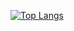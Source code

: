[![Top Langs](https://github-readme-stats.vercel.app/api/top-langs/?username=soooota1201)](https://github.com/anuraghazra/github-readme-stats)

